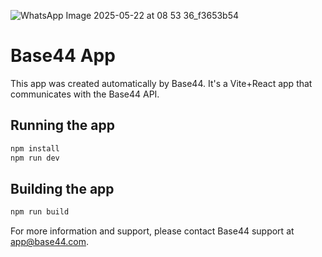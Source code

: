 
![WhatsApp Image 2025-05-22 at 08 53 36_f3653b54](https://github.com/user-attachments/assets/cd49fcef-cb67-4e35-a4c6-e9402914f5de)

# Base44 App
This app was created automatically by Base44.
It's a Vite+React app that communicates with the Base44 API.

## Running the app

```bash
npm install
npm run dev
```

## Building the app

```bash
npm run build
```

For more information and support, please contact Base44 support at app@base44.com.
